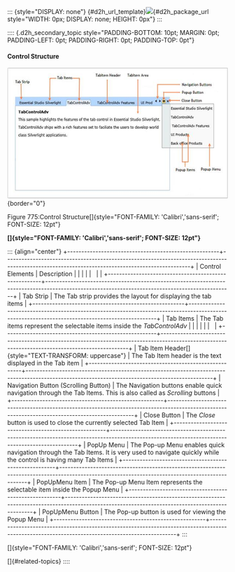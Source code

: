 ::: {style="DISPLAY: none"}
[](ms-xhelp:///?Id=d2h_url_template){#d2h_url_template}![](!package_url!){#d2h_package_url style="WIDTH: 0px; DISPLAY: none; HEIGHT: 0px"}
:::

:::: {.d2h_secondary_topic style="PADDING-BOTTOM: 10pt; MARGIN: 0pt; PADDING-LEFT: 0pt; PADDING-RIGHT: 0pt; PADDING-TOP: 0pt"}
#### Control Structure

![Description: Description: C:\\Users\\sureshkumarc\\Desktop\\Tab\\tab1.png](../ImagesExt/image261_685.jpg){border="0"}

Figure 775:Control Structure[]{style="FONT-FAMILY: 'Calibri','sans-serif'; FONT-SIZE: 12pt"}

**[]{style="FONT-FAMILY: 'Calibri','sans-serif'; FONT-SIZE: 12pt"}** 

::: {align="center"}
+------------------------------------------------------+------------------------------------------------------------------------------------------------------------------------------------------------+
| Control Elements                                     | Description                                                                                                                                    |
|                                                      |                                                                                                                                                |
|                                                      |                                                                                                                                                |
+------------------------------------------------------+------------------------------------------------------------------------------------------------------------------------------------------------+
| Tab Strip                                            | The Tab strip provides the layout for displaying the tab items                                                                                 |
+------------------------------------------------------+------------------------------------------------------------------------------------------------------------------------------------------------+
| Tab Items                                            | The Tab items represent the selectable items inside the *TabControlAdv*                                                                        |
|                                                      |                                                                                                                                                |
|                                                      |                                                                                                                                                |
+------------------------------------------------------+------------------------------------------------------------------------------------------------------------------------------------------------+
| Tab Item Header[]{style="TEXT-TRANSFORM: uppercase"} | The Tab Item header is the text displayed in the Tab item                                                                                      |
+------------------------------------------------------+------------------------------------------------------------------------------------------------------------------------------------------------+
| Navigation Button (Scrolling Button)                 | The Navigation buttons enable quick navigation through the Tab Items. This is also called as *Scrolling* buttons                               |
+------------------------------------------------------+------------------------------------------------------------------------------------------------------------------------------------------------+
| Close Button                                         | The *Close* button is used to close the currently selected Tab Item                                                                            |
+------------------------------------------------------+------------------------------------------------------------------------------------------------------------------------------------------------+
| PopUp Menu                                           | The Pop-up Menu enables quick navigation through the Tab Items. It is very used to navigate quickly while the control is having many Tab Items |
+------------------------------------------------------+------------------------------------------------------------------------------------------------------------------------------------------------+
| PopUpMenu Item                                       | The Pop-up Menu Item represents the selectable item inside the Popup Menu                                                                      |
+------------------------------------------------------+------------------------------------------------------------------------------------------------------------------------------------------------+
| PopUpMenu Button                                     | The Pop-up button is used for viewing the Popup Menu                                                                                           |
+------------------------------------------------------+------------------------------------------------------------------------------------------------------------------------------------------------+
:::

[]{style="FONT-FAMILY: 'Calibri','sans-serif'; FONT-SIZE: 12pt"} 

[]{#related-topics}
::::

